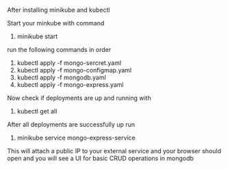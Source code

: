 After installing minikube and kubectl

Start your minkube with command
1. minikube start

run the following commands in order

1. kubectl apply -f mongo-sercret.yaml
2. kubectl apply -f mongo-configmap.yaml
3. kubectl apply -f mongodb.yaml
4. kubectl apply -f mongo-express.yaml

Now check if deployments are up and running with
1. kubectl get all

After all deployments are successfully up run
1. minikube service mongo-express-service

This will attach a public IP to your external service and 
your browser should open and you will see a UI for basic CRUD operations in mongodb
